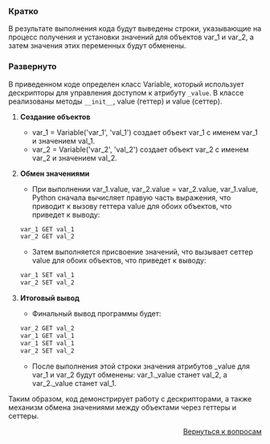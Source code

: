 ### Кратко

В результате выполнения кода будут выведены строки, указывающие на процесс получения и установки значений для объектов
var_1 и var_2, а затем значения этих переменных будут обменены.

### Развернуто

В приведенном коде определен класс Variable, который использует дескрипторы для управления доступом к атрибуту `_value`.
В классе реализованы методы `__init__`, value (геттер) и value (сеттер).

1. **Создание объектов**
    - var_1 = Variable('var_1', 'val_1') создает объект var_1 с именем var_1 и значением val_1.
    - var_2 = Variable('var_2', 'val_2') создает объект var_2 с именем var_2 и значением val_2.

2. **Обмен значениями**
    - При выполнении var_1.value, var_2.value = var_2.value, var_1.value, Python сначала вычисляет правую часть
      выражения, что приводит к вызову геттера value для обоих объектов, что приведет к выводу:
    ```python
    var_1 GET val_1
    var_2 GET val_2
    ```
    - Затем выполняется присвоение значений, что вызывает сеттер value для обоих объектов, что приведет к выводу:
    ```python
    var_1 SET val_1
    var_2 SET val_2
    ```

3. **Итоговый вывод**
    - Финальный вывод программы будет:
    ```python
    var_2 GET val_2
    var_1 GET val_1
    var_1 SET val_1
    var_2 SET val_2
    ```
    - После выполнения этой строки значения атрибутов _value для var_1 и var_2 будут обменены: var_1._value станет
      val_2, а var_2._value станет val_1.

Таким образом, код демонстрирует работу с дескрипторами, а также механизм обмена значениями между объектами через
геттеры и сеттеры.

<div align="right">

[Вернуться к вопросам](../Вопросы.md)

</div>
